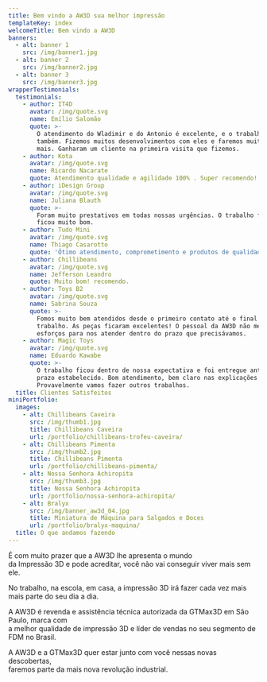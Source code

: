 ```yaml
---
title: Bem vindo a AW3D sua melhor impressão
templateKey: index
welcomeTitle: Bem vindo a AW3D
banners:
  - alt: banner 1
    src: /img/banner1.jpg
  - alt: banner 2
    src: /img/banner2.jpg
  - alt: banner 3
    src: /img/banner3.jpg
wrapperTestimonials:
  testimonials:
    - author: IT4D
      avatar: /img/quote.svg
      name: Emílio Salomão
      quote: >-
        O atendimento do Wladimir e do Antonio é excelente, e o trabalho deles
        também. Fizemos muitos desenvolvimentos com eles e faremos muitos outros
        mais. Ganharam um cliente na primeira visita que fizemos.
    - author: Kota
      avatar: /img/quote.svg
      name: Ricardo Nacarate
      quote: Atendimento qualidade e agilidade 100% . Super recomendo!
    - author: iDesign Group
      avatar: /img/quote.svg
      name: Juliana Blauth
      quote: >-
        Foram muito prestativos em todas nossas urgências. O trabalho final
        ficou muito bom.
    - author: Tudo Mini
      avatar: /img/quote.svg
      name: Thiago Casarotto
      quote: 'Ótimo atendimento, comprometimento e produtos de qualidade.'
    - author: Chillibeans
      avatar: /img/quote.svg
      name: Jefferson Leandro
      quote: Muito bom! recomendo.
    - author: Toys B2
      avatar: /img/quote.svg
      name: Sabrina Souza
      quote: >-
        Fomos muito bem atendidos desde o primeiro contato até o final do
        trabalho. As peças ficaram excelentes! O pessoal da AW3D não mediu
        esforços para nos atender dentro do prazo que precisávamos.
    - author: Magic Toys
      avatar: /img/quote.svg
      name: Eduardo Kawabe
      quote: >-
        O trabalho ficou dentro de nossa expectativa e foi entregue antes do
        prazo estabelecido. Bom atendimento, bem claro nas explicações .
        Provavelmente vamos fazer outros trabalhos.
  title: Clientes Satisfeitos
miniPortfolio:
  images:
    - alt: Chillibeans Caveira
      src: /img/thumb1.jpg
      title: Chillibeans Caveira
      url: /portfolio/chillibeans-trofeu-caveira/
    - alt: Chillibeans Pimenta
      src: /img/thumb2.jpg
      title: Chillibeans Pimenta
      url: /portfolio/chillibeans-pimenta/
    - alt: Nossa Senhora Achiropita
      src: /img/thumb3.jpg
      title: Nossa Senhora Achiropita
      url: /portfolio/nossa-senhora-achiropita/
    - alt: Bralyx
      src: /img/banner_aw3d_04.jpg
      title: Miniatura de Máquina para Salgados e Doces
      url: /portfolio/bralyx-maquina/
  title: O que andamos fazendo
---
```

É com muito prazer que a AW3D lhe apresenta o mundo<br/>
da Impressão 3D e pode acreditar, você não vai conseguir viver mais sem ele.

No trabalho, na escola, em casa, a impressão 3D irá fazer cada vez mais mais parte do seu dia a dia.

A AW3D é revenda e assistência técnica autorizada da GTMax3D em São Paulo, marca com<br/>
a melhor qualidade de impressão 3D e líder de vendas no seu segmento de FDM no Brasil.

A AW3D e a GTMax3D quer estar junto com você nessas novas descobertas,<br/>
faremos parte da mais nova revolução industrial.
